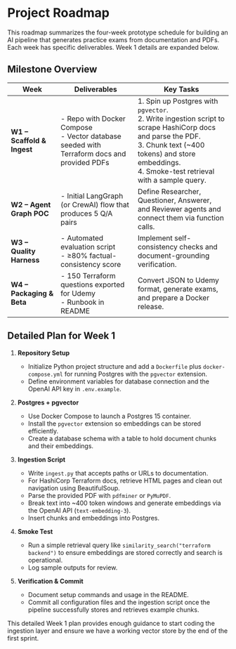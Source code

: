 # Project Roadmap

This roadmap summarizes the four-week prototype schedule for building an AI pipeline that generates practice exams from documentation and PDFs. Each week has specific deliverables. Week 1 details are expanded below.

## Milestone Overview

| Week | Deliverables | Key Tasks |
| ---- | ------------ | --------- |
| **W1 – Scaffold & Ingest** | - Repo with Docker Compose<br>- Vector database seeded with Terraform docs and provided PDFs | 1. Spin up Postgres with `pgvector`.<br>2. Write ingestion script to scrape HashiCorp docs and parse the PDF.<br>3. Chunk text (~400 tokens) and store embeddings.<br>4. Smoke-test retrieval with a sample query. |
| **W2 – Agent Graph POC** | - Initial LangGraph (or CrewAI) flow that produces 5 Q/A pairs | Define Researcher, Questioner, Answerer, and Reviewer agents and connect them via function calls. |
| **W3 – Quality Harness** | - Automated evaluation script<br>- ≥80% factual-consistency score | Implement self-consistency checks and document-grounding verification. |
| **W4 – Packaging & Beta** | - 150 Terraform questions exported for Udemy<br>- Runbook in README | Convert JSON to Udemy format, generate exams, and prepare a Docker release. |

## Detailed Plan for Week 1

1. **Repository Setup**
   - Initialize Python project structure and add a `Dockerfile` plus `docker-compose.yml` for running Postgres with the `pgvector` extension.
   - Define environment variables for database connection and the OpenAI API key in `.env.example`.

2. **Postgres + pgvector**
   - Use Docker Compose to launch a Postgres 15 container.
   - Install the `pgvector` extension so embeddings can be stored efficiently.
   - Create a database schema with a table to hold document chunks and their embeddings.

3. **Ingestion Script**
   - Write `ingest.py` that accepts paths or URLs to documentation.
   - For HashiCorp Terraform docs, retrieve HTML pages and clean out navigation using BeautifulSoup.
   - Parse the provided PDF with `pdfminer` or `PyMuPDF`.
   - Break text into ~400 token windows and generate embeddings via the OpenAI API (`text-embedding-3`).
   - Insert chunks and embeddings into Postgres.

4. **Smoke Test**
   - Run a simple retrieval query like `similarity_search("terraform backend")` to ensure embeddings are stored correctly and search is operational.
   - Log sample outputs for review.

5. **Verification & Commit**
   - Document setup commands and usage in the README.
   - Commit all configuration files and the ingestion script once the pipeline successfully stores and retrieves example chunks.

This detailed Week 1 plan provides enough guidance to start coding the ingestion layer and ensure we have a working vector store by the end of the first sprint.
